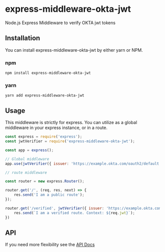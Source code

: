 # express-middleware-okta-jwt
Node.js Express Middleware to verify OKTA jwt tokens

## Installation
You can install express-middleware-okta-jwt by either yarn or NPM.

### npm
`npm install express-middleware-okta-jwt`

### yarn
`yarn add express-middleware-okta-jwt`

## Usage
This middleware is strictly for express. You can utilize as a global middleware in your express instance, or in a route.
```javascript
const express = require('express');
const jwtVerifier = require('express-middleware-okta-jwt');

const app = express();

// Global middleware
app.use(jwtVerifier({ issuer: 'https://example.okta.com/oauth2/default' }));

// route middleware

const router = new express.Router();

router.get('/', (req, res, next) => {
	res.send('I am a public route');
});

router.get('/verified', jwtVerifier({ issuer: 'https://example.okta.com/oauth2/default' }), (req, res, next) => {
	res.send(`I am a verified route. Context: ${req.jwt}`);
})
```

## API
If you need more flexibility see the [API Docs](./docs/api.md)